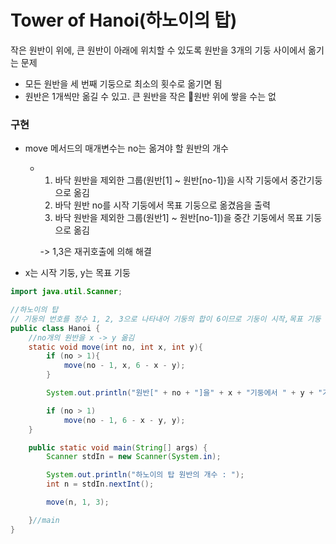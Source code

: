 # Tower of Hanoi(하노이의 탑)

작은 원반이 위에, 큰 원반이 아래에 위치할 수 있도록 원반을 3개의 기둥 사이에서 옮기는 문제

- 모든 원반을 세 번째 기둥으로 최소의 횟수로 옮기면 됨
- 원반은 1개씩만 옮길 수 있고. 큰 원반을 작은 원반 위에 쌓을 수는 없

### 구현

- move 메서드의 매개변수는 no는 옮겨야 할 원반의 개수

  - 1. 바닥 원반을 제외한 그룹(원반[1] ~ 원반[no-1])을 시작 기둥에서 중간기둥으로 옮김
    2. 바닥 원반 no를 시작 기둥에서 목표 기둥으로 옮겼음을 출력
    3. 바닥 원반을 제외한 그룹(원반1] ~ 원반[no-1])을 중간 기둥에서 목표 기둥으로 옮김

    -> 1,3은 재귀호출에 의해 해결

- x는 시작 기둥, y는 목표 기둥

```java
import java.util.Scanner;

//하노이의 탑
// 기둥의 번호를 정수 1, 2, 3으로 나타내어 기둥의 합이 6이므로 기둥이 시작,목표 기둥 어느 것이더라도 중간 기둥은 6 - x - y로 구할 수 있음
public class Hanoi {
    //no개의 원반을 x -> y 옮김
    static void move(int no, int x, int y){
        if (no > 1){
            move(no - 1, x, 6 - x - y);
        }

        System.out.println("원반[" + no + "]을" + x + "기둥에서 " + y + "기둥으로 옮김");

        if (no > 1)
            move(no - 1, 6 - x - y, y);
    }

    public static void main(String[] args) {
        Scanner stdIn = new Scanner(System.in);

        System.out.println("하노이의 탑 원반의 개수 : ");
        int n = stdIn.nextInt();

        move(n, 1, 3);

    }//main
}
```

